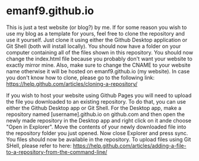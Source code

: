 # emanf9.github.io
This is just a test website (or blog?) by me.
If for some reason you wish to use my blog as a template for yours, feel free to clone the repository and use it yourself. Just clone it using either the Github Desktop application or Git Shell (both will install locally). You should now have a folder on your computer containing all of the files shown in this repository. You should now change the index.html file because you probably don't want your website to exactly mirror mine. Also, make sure to change the CNAME to your website name otherwise it will be hosted on emanf9.github.io (my website). In case you don't know how to clone, please go to the following link: https://help.github.com/articles/cloning-a-repository/

If you wish to host your website using Github Pages you will need to upload the file you downloaded to an existing repository. To do that, you can use either the Github Desktop app or Git Shell. For the Desktop app, make a repository named [username].github.io on github.com and then open the newly made repository in the Desktop app and right click on it ande choose "Open in Explorer". Move the contents of your newly downloaded file into the repository folder you just opened. Now close Explorer and press sync. You files should now be available in the repository. To upload files using Git SHell, please refer to here: https://help.github.com/articles/adding-a-file-to-a-repository-from-the-command-line/
